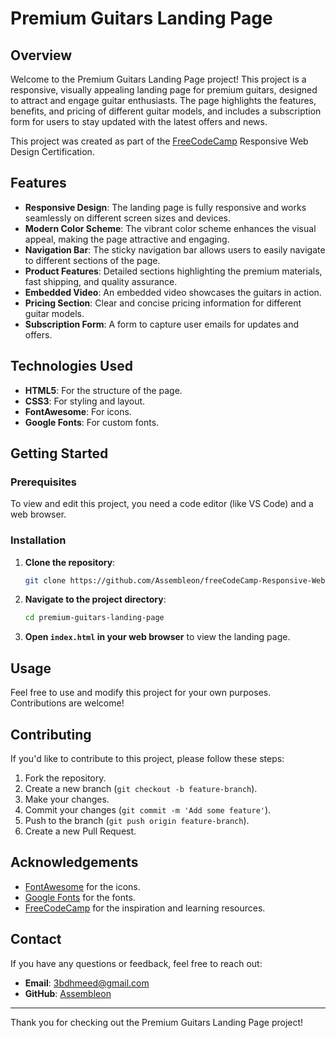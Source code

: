 # Premium Guitars Landing Page

## Overview

Welcome to the Premium Guitars Landing Page project! This project is a responsive, visually appealing landing page for premium guitars, designed to attract and engage guitar enthusiasts. The page highlights the features, benefits, and pricing of different guitar models, and includes a subscription form for users to stay updated with the latest offers and news.

This project was created as part of the [FreeCodeCamp](https://www.freecodecamp.org/) Responsive Web Design Certification.

## Features

- **Responsive Design**: The landing page is fully responsive and works seamlessly on different screen sizes and devices.
- **Modern Color Scheme**: The vibrant color scheme enhances the visual appeal, making the page attractive and engaging.
- **Navigation Bar**: The sticky navigation bar allows users to easily navigate to different sections of the page.
- **Product Features**: Detailed sections highlighting the premium materials, fast shipping, and quality assurance.
- **Embedded Video**: An embedded video showcases the guitars in action.
- **Pricing Section**: Clear and concise pricing information for different guitar models.
- **Subscription Form**: A form to capture user emails for updates and offers.

## Technologies Used

- **HTML5**: For the structure of the page.
- **CSS3**: For styling and layout.
- **FontAwesome**: For icons.
- **Google Fonts**: For custom fonts.

## Getting Started

### Prerequisites

To view and edit this project, you need a code editor (like VS Code) and a web browser.

### Installation

1. **Clone the repository**:
    ```bash
    git clone https://github.com/Assembleon/freeCodeCamp-Responsive-Web-Design-Certification.git
    ```

2. **Navigate to the project directory**:
    ```bash
    cd premium-guitars-landing-page
    ```

3. **Open `index.html` in your web browser** to view the landing page.

## Usage

Feel free to use and modify this project for your own purposes. Contributions are welcome!

## Contributing

If you'd like to contribute to this project, please follow these steps:

1. Fork the repository.
2. Create a new branch (`git checkout -b feature-branch`).
3. Make your changes.
4. Commit your changes (`git commit -m 'Add some feature'`).
5. Push to the branch (`git push origin feature-branch`).
6. Create a new Pull Request.


## Acknowledgements

- [FontAwesome](https://fontawesome.com/) for the icons.
- [Google Fonts](https://fonts.google.com/) for the fonts.
- [FreeCodeCamp](https://www.freecodecamp.org/) for the inspiration and learning resources.

## Contact

If you have any questions or feedback, feel free to reach out:

- **Email**: [3bdhmeed@gmail.com](mailto:3bdhmeed@gmail.com)
- **GitHub**: [Assembleon](https://github.com/Assembleon)

---

Thank you for checking out the Premium Guitars Landing Page project!
